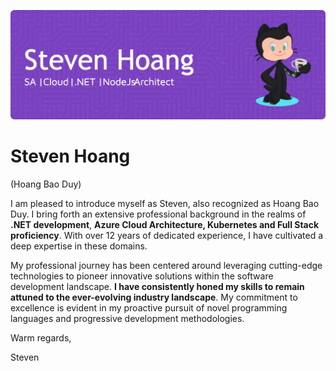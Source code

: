 ![Header](./Github-Profile-Header.png)
# Steven Hoang
(Hoang Bao Duy)

I am pleased to introduce myself as Steven, also recognized as Hoang Bao Duy. I bring forth an extensive professional background in the realms of **.NET development**, **Azure Cloud Architecture, Kubernetes and Full Stack proficiency**. With over 12 years of dedicated experience, I have cultivated a deep expertise in these domains.

My professional journey has been centered around leveraging cutting-edge technologies to pioneer innovative solutions within the software development landscape. **I have consistently honed my skills to remain attuned to the ever-evolving industry landscape**. My commitment to excellence is evident in my proactive pursuit of novel programming languages and progressive development methodologies.

Warm regards,

Steven

